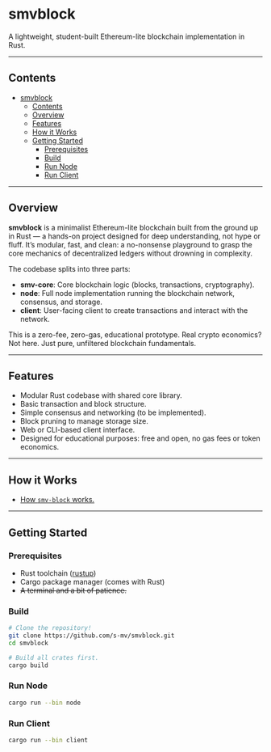 # smvblock

A lightweight, student-built Ethereum-lite blockchain implementation in Rust.

---

## Contents

- [smvblock](#smvblock)
  - [Contents](#contents)
  - [Overview](#overview)
  - [Features](#features)
  - [How it Works](#how-it-works)
  - [Getting Started](#getting-started)
    - [Prerequisites](#prerequisites)
    - [Build](#build)
    - [Run Node](#run-node)
    - [Run Client](#run-client)

---

## Overview

**smvblock** is a minimalist Ethereum-lite blockchain built from the ground up in Rust — a hands-on project designed for deep understanding, not hype or fluff. It’s modular, fast, and clean: a no-nonsense playground to grasp the core mechanics of decentralized ledgers without drowning in complexity.

The codebase splits into three parts:

- **smv-core**: Core blockchain logic (blocks, transactions, cryptography).
- **node**: Full node implementation running the blockchain network, consensus,
  and storage.
- **client**: User-facing client to create transactions and interact with the
  network.

This is a zero-fee, zero-gas, educational prototype. Real crypto economics?
Not here. Just pure, unfiltered blockchain fundamentals.

---

## Features

- Modular Rust codebase with shared core library.
- Basic transaction and block structure.
- Simple consensus and networking (to be implemented).
- Block pruning to manage storage size.
- Web or CLI-based client interface.
- Designed for educational purposes: free and open, no gas fees or token
  economics.

---

## How it Works

- [How `smv-block` works.](docs/smv-block.md)

---

## Getting Started

### Prerequisites

- Rust toolchain ([rustup](https://rustup.rs/))
- Cargo package manager (comes with Rust)
- ~~A terminal and a bit of patience.~~

### Build

```bash
# Clone the repository!
git clone https://github.com/s-mv/smvblock.git
cd smvblock

# Build all crates first.
cargo build
```

### Run Node

```bash
cargo run --bin node
```

### Run Client
```bash
cargo run --bin client
```

